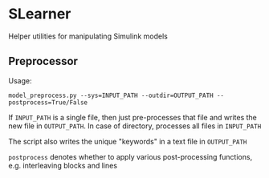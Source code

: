 # SLearner

Helper utilities for manipulating Simulink models

## Preprocessor

Usage:

    model_preprocess.py --sys=INPUT_PATH --outdir=OUTPUT_PATH --postprocess=True/False
    
If `INPUT_PATH` is a single file, then just pre-processes that file and writes 
the new file in `OUTPUT_PATH`. In case of directory, processes all files in `INPUT_PATH`

The script also writes the unique "keywords" in a text file in `OUTPUT_PATH`

`postprocess` denotes whether to apply various post-processing functions, e.g. interleaving blocks
and lines
